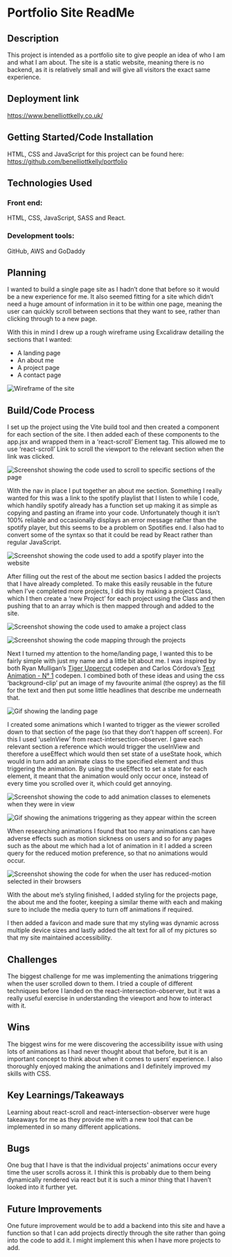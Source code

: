 # Portfolio Site ReadMe
## Description
This project is intended as a portfolio site to give people an idea of who I am and what I am about. The site is a static website, meaning there is no backend, as it is relatively small and will give all visitors the exact same experience.
 
## Deployment link
https://www.benelliottkelly.co.uk/ 

## Getting Started/Code Installation
HTML, CSS and JavaScript for this project can be found here: 
https://github.com/benelliottkelly/portfolio 

## Technologies Used
### Front end:
HTML, CSS, JavaScript, SASS and React.

### Development tools:
GitHub, AWS and GoDaddy

## Planning
I wanted to build a single page site as I hadn’t done that before so it would be a new experience for me. It also seemed fitting for a site which didn’t need a huge amount of information in it to be within one page, meaning the user can quickly scroll between sections that they want to see, rather than clicking through to a new page.

With this in mind I drew up a rough wireframe using Excalidraw detailing the sections that I wanted: 
- A landing page
- An about me
- A project page
- A contact page

![Wireframe of the site](https://github.com/benelliottkelly/portfolio/assets/143013767/a5155f5f-115a-40d4-8593-66967cb024a9)

## Build/Code Process
I set up the project using the Vite build tool and then created a component for each section of the site. I then added each of these components to the app.jsx and wrapped them in a ‘react-scroll’ Element tag. This allowed me to use ‘react-scroll’ Link to scroll the viewport to the relevant section when the link was clicked.

![Screenshot showing the code used to scroll to specific sections of the page](https://github.com/benelliottkelly/portfolio/assets/143013767/82545732-2cc9-438a-b058-4c64f0ff905b)

With the nav in place I put together an about me section. Something I really wanted for this was a link to the spotify playlist that I listen to while I code, which handily spotify already has a function set up making it as simple as copying and pasting an iframe into your code. Unfortunately though it isn’t 100% reliable and occasionally displays an error message rather than the spotify player, but this seems to be a problem on Spotifies end. I also had to convert some of the syntax so that it could be read by React rather than regular JavaScript.

![Screenshot showing the code used to add a spotify player into the website](https://github.com/benelliottkelly/portfolio/assets/143013767/b7066af3-c75e-4df1-93ca-32606f1e933f)

After filling out the rest of the about me section basics I added the projects that I have already completed. To make this easily reusable in the future when I’ve completed more projects, I did this by making a project Class, which I then create a ‘new Project’ for each project using the Class and then pushing that to an array which is then mapped through and added to the site.

![Screenshot showing the code used to amake a project class](https://github.com/benelliottkelly/portfolio/assets/143013767/bf0dd163-107b-4293-b788-28da25ff7072)

![Screenshot showing the code mapping through the projects](https://github.com/benelliottkelly/portfolio/assets/143013767/acbd23d2-5e61-4f8c-933d-2d16b4accf7d)

Next I turned my attention to the home/landing page, I wanted this to be fairly simple with just my name and a little bit about me. I was inspired by both Ryan Mulligan’s [Tiger Uppercut](https://codepen.io/hexagoncircle/pen/bQLRXK) codepen and Carlos Córdova’s [Text Animation - N° 1](https://codepen.io/carloscdev/pen/mdBLmwP) codepen. I combined both of these ideas and using the css ‘background-clip’ put an image of my favourite animal (the osprey) as the fill for the text and then put some little headlines that describe me underneath that.

![Gif showing the landing page](https://github.com/benelliottkelly/portfolio/assets/143013767/d4d24efe-4d4b-46b7-8a97-49039089e181)

I created some animations which I wanted to trigger as the viewer scrolled down to that section of the page (so that they don’t happen off screen). For this I used ‘useInView’ from react-intersection-observer. I gave each relevant section a reference which would trigger the useInView and therefore a useEffect which would then set state of a useState hook, which would in turn add an animate class to the specified element and thus triggering the animation. By using the useEffect to set a state for each element, it meant that the animation would only occur once, instead of every time you scrolled over it, which could get annoying.

![Screenshot showing the code to add animation classes to elemenets when they were in view](https://github.com/benelliottkelly/portfolio/assets/143013767/eb698955-c2cf-4748-b983-8c535d1d4ae6)

![Gif showing the animations triggering as they appear within the screen](https://github.com/benelliottkelly/portfolio/assets/143013767/e6f23ba8-6b3b-4060-9696-e2fa3cdba93d)

When researching animations I found that too many animations can have adverse effects such as motion sickness on users and so for any pages such as the about me which had a lot of animation in it I added a screen query for the reduced motion preference, so that no animations would occur.

![Screenshot showing the code for when the user has reduced-motion selected in their browsers](https://github.com/benelliottkelly/portfolio/assets/143013767/720094cf-1aea-4773-b8b6-62234bfda78c)

With the about me’s styling finished, I added styling for the projects page, the about me and the footer, keeping a similar theme with each and making sure to include the media query to turn off animations if required.

I then added a favicon and made sure that my styling was dynamic across multiple device sizes and lastly added the alt text for all of my pictures so that my site maintained accessibility.

## Challenges
The biggest challenge for me was implementing the animations triggering when the user scrolled down to them. I tried a couple of different techniques before I landed on the react-intersection-observer, but it was a really useful exercise in understanding the viewport and how to interact with it.

## Wins
The biggest wins for me were discovering the accessibility issue with using lots of animations as I had never thought about that before, but it is an important concept to think about when it comes to users’ experience.
I also thoroughly enjoyed making the animations and I definitely improved my skills with CSS.

## Key Learnings/Takeaways
Learning about react-scroll and react-intersection-observer were huge takeaways for me as they provide me with a new tool that can be implemented in so many different applications.

## Bugs
One bug that I have is that the individual projects' animations occur every time the user scrolls across it. I think this is probably due to them being dynamically rendered via react but it is such a minor thing that I haven’t looked into it further yet.


## Future Improvements
One future improvement would be to add a backend into this site and have a function so that I can add projects directly through the site rather than going into the code to add it. I might implement this when I have more projects to add.
